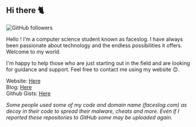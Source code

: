 ## Hi there 🐈

![GitHub followers](https://img.shields.io/github/followers/faceslog?style=social)

Hello ! I'm a computer science student known as faceslog. I have always been passionate about technology and the endless possibilities it offers. Welcome to my world.

I'm happy to help those who are just starting out in the field and are looking for guidance and support.
Feel free to contact me using my website 😊.

Website: [Here](https://faceslog.com) <br/>
Blog: [Here](https://me.faceslog.com) <br/>
Github Gists: [Here](https://gist.github.com/faceslog) <br/>
           
*Some people used some of my code and domain name (faceslog.com) as decoy in their code to spread their malware, cheats and more. Even if I reported these repositories to GitHub some may be uploaded again.*

<!-- <a href="https://stackoverflow.com/users/16463550/faceslog"><img src="https://stackoverflow.com/users/flair/16463550.png?theme=dark" width="208" height="58" alt="profile for faceslog at Stack Overflow, Q&amp;A for professional and enthusiast programmers" title="profile for faceslog at Stack Overflow, Q&amp;A for professional and enthusiast programmers"></a> -->

<!-- Others Icon pack: https://github.com/Ileriayo/markdown-badges#readme -->
